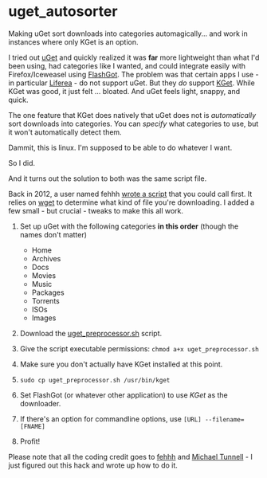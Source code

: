 # uget_autosorter
Making uGet sort downloads into categories automagically... and work in instances where only KGet is an option.


I tried out [uGet](http://ugetdm.com/) and quickly realized it was **far** more lightweight than what I'd been using, had categories like I wanted, and could integrate easily with Firefox/Iceweasel using [FlashGot](https://flashgot.net/). The problem was that certain apps I use - in particular [Liferea](https://lzone.de/liferea/) - do not support uGet. But they *do* support [KGet](https://www.kde.org/applications/internet/kget/). While KGet was good, it just felt ... bloated. And uGet feels light, snappy, and quick.

The one feature that KGet does natively that uGet does not is *automatically* sort downloads into categories. You can *specify* what categories to use, but it won't automatically detect them.

Dammit, this is linux. I'm supposed to be able to do whatever I want. 

So I did.

And it turns out the solution to both was the same script file.

Back in 2012, a user named fehhh [wrote a script](http://ugetdm.com/forum/viewtopic.php?f=11&t=6) that you could call first. It relies on [wget](https://www.gnu.org/software/wget/) to determine what kind of file you're downloading. I added a few small - but crucial - tweaks to make this all work.

1. Set up uGet with the following categories **in this order** (though the names don't matter)
	* Home
	* Archives
	* Docs
	* Movies
	* Music
	* Packages
	* Torrents
	* ISOs
	* Images

2. Download the [uget_preprocessor.sh](https://raw.githubusercontent.com/uriel1998/uget_autosorter/master/uget_preprocessor.sh) script.  
3. Give the script executable permissions: ```chmod a+x uget_preprocessor.sh```  
4. Make sure you don't actually have KGet installed at this point.   
5. ```sudo cp uget_preprocessor.sh /usr/bin/kget```  
6. Set FlashGot (or whatever other application) to use *KGet* as the downloader.  
7. If there's an option for commandline options, use ```[URL] --filename=[FNAME]```
8. Profit!  

Please note that all the coding credit goes to [fehhh](http://ugetdm.com/forum/memberlist.php?mode=viewprofile&u=62) and [Michael Tunnell](http://ugetdm.com/forum/memberlist.php?mode=viewprofile&u=2) - I just figured out this hack and wrote up how to do it.